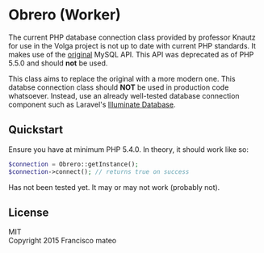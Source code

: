 # Obrero (Worker)

The current PHP database connection class provided by professor Knautz for use in the Volga project is not up to date with current PHP standards. It makes use of the [original](http://php.net/manual/en/book.mysql.php) MySQL API. This API was deprecated as of PHP 5.5.0 and should **not** be used.

This class aims to replace the original with a more modern one. This databse connection class should **NOT** be used in production code whatsoever. Instead, use an already well-tested database connection component such as Laravel's [Illuminate Database](https://github.com/illuminate/database). 

## Quickstart

Ensure you have at minimum PHP 5.4.0. In theory, it should work like so:

```php
$connection = Obrero::getInstance();
$connection->connect(); // returns true on success
```

Has not been tested yet. It may or may not work (probably not).

## License

MIT  
Copyright 2015 Francisco mateo
